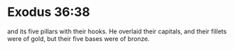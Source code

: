 # Exodus 36:38

and its five pillars with their hooks. He overlaid their capitals, and their fillets were of gold, but their five bases were of bronze.
